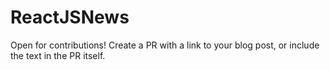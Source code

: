 # ReactJSNews

Open for contributions!  Create a PR with a link to your blog post, or include the text in the PR itself.
